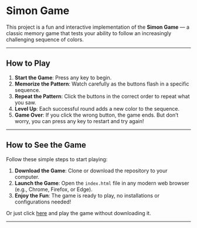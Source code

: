 # Simon Game

This project is a fun and interactive implementation of the **Simon Game** — a classic memory game that tests your ability to follow an increasingly challenging sequence of colors. 

---

## How to Play

1. **Start the Game**: Press any key to begin.
2. **Memorize the Pattern**: Watch carefully as the buttons flash in a specific sequence.
3. **Repeat the Pattern**: Click the buttons in the correct order to repeat what you saw.
4. **Level Up**: Each successful round adds a new color to the sequence.
5. **Game Over**: If you click the wrong button, the game ends. But don’t worry, you can press any key to restart and try again!

---

## How to See the Game

Follow these simple steps to start playing:

1. **Download the Game**: Clone or download the repository to your computer.
2. **Launch the Game**: Open the `index.html` file in any modern web browser (e.g., Chrome, Firefox, or Edge).
3. **Enjoy the Fun**: The game is ready to play, no installations or configurations needed!

Or just click [here](https://valy2255.github.io/Simon-Game) and play the game without downloading it.

---
